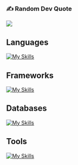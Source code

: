 ### ✍️ Random Dev Quote
![](https://quotes-github-readme.vercel.app/api?type=horizontal&theme=radical)

<h2>Languages</h2>

[![My Skills](https://skillicons.dev/icons?i=ts,js,dart,python)](https://skillicons.dev)

<h2>Frameworks</h2>

[![My Skills](https://skillicons.dev/icons?i=express,react,flutter,tailwindcss)](https://skillicons.dev)

<h2>Databases</h2>
  
[![My Skills](https://skillicons.dev/icons?i=mongo,mysql)](https://skillicons.dev)

<h2>Tools</h2>
 
[![My Skills](https://skillicons.dev/icons?i=vscode,postman,git)](https://skillicons.dev)


            

